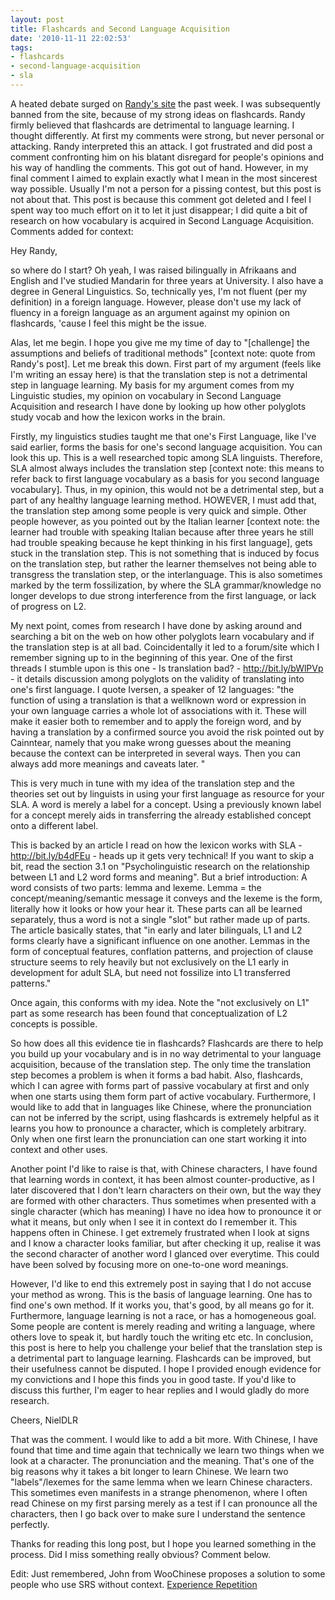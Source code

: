 ```yaml
---
layout: post
title: Flashcards and Second Language Acquisition
date: '2010-11-11 22:02:53'
tags:
- flashcards
- second-language-acquisition
- sla
---
```


A heated debate surged on <a href="http://yearlyglot.com">Randy's site</a> the past week. I was subsequently banned from the site, because of my strong ideas on flashcards. Randy firmly believed that flashcards are detrimental to language learning. I thought differently. At first my comments were strong, but never personal or attacking. Randy interpreted this an attack. I got frustrated and did post a comment confronting him on his blatant disregard for people's opinions and his way of handling the comments. This got out of hand. However, in my final comment I aimed to explain exactly what I mean in the most sincerest way possible. Usually I'm not a person for a pissing contest, but this post is not about that. This post is because this comment got deleted and I feel I spent way too much effort on it to let it just disappear; I did quite a bit of research on how vocabulary is acquired in Second Language Acquisition. Comments added for context:

Hey Randy,

so where do I start? Oh yeah, I was raised bilingually in Afrikaans and English and I've studied Mandarin for three years at University. I also have a degree in General Linguistics. So, technically yes, I'm not fluent (per my definition) in a foreign language. However, please don't use my lack of fluency in a foreign language as an argument against my opinion on flashcards, 'cause I feel this might be the issue.

Alas, let me begin. I hope you give me my time of day to "[challenge] the assumptions and beliefs of traditional methods" [context note: quote from Randy's post]. Let me break this down. First part of my argument (feels like I'm writing an essay here) is that the translation step is not a detrimental step in language learning. My basis for my argument comes from my Linguistic studies, my opinion on vocabulary in Second Language Acquisition and research I have done by looking up how other polyglots study vocab and how the lexicon works in the brain.

Firstly, my linguistics studies taught me that one's First Language, like I've said earlier, forms the basis for one's second language acquisition. You can look this up. This is a well researched topic among SLA linguists. Therefore, SLA almost always includes the translation step [context note: this means to refer back to first language vocabulary as a basis for you second language vocabulary]. Thus, in my opinion, this would not be a detrimental step, but a part of any healthy language learning method. HOWEVER, I must add that, the translation step among some people is very quick and simple. Other people however, as you pointed out by the Italian learner [context note: the learner had trouble with speaking Italian because after three years he still had trouble speaking because he kept thinking in his first language], gets stuck in the translation step. This is not something that is induced by focus on the translation step, but rather the learner themselves not being able to transgress the translation step, or the interlanguage. This is also sometimes marked by the term fossilization, by where the SLA grammar/knowledge no longer develops to due strong interference from the first language, or lack of progress on L2.

My next point, comes from research I have done by asking around and searching a bit on the web on how other polyglots learn vocabulary and if the translation step is at all bad. Coincidentally it led to a forum/site which I remember signing up to in the beginning of this year. One of the first threads I stumble upon is this one - Is translation bad? - <a href="http://bit.ly/bWlPVp">http://bit.ly/bWlPVp</a> - it details discussion among polyglots on the validity of translating into one's first language. I quote Iversen, a speaker of 12 languages: "the function of using a translation is that a wellknown word or expression in your own language carries a whole lot of associations with it. These will make it easier both to remember and to apply the foreign word, and by having a translation by a confirmed source you avoid the risk pointed out by Cainntear, namely that you make wrong guesses about the meaning because the context can be interpreted in several ways. Then you can always add more meanings and caveats later. "

This is very much in tune with my idea of the translation step and the theories set out by linguists in using your first language as resource for your SLA. A word is merely a label for a concept. Using a previously known label for a concept merely aids in transferring the already established concept onto a different label.

This is backed by an article I read on how the lexicon works with SLA - <a href="http://bit.ly/b4dFEu">http://bit.ly/b4dFEu</a> - heads up it gets very technical! If you want to skip a bit, read the section 3.1 on "Psycholinguistic research on the relationship between L1 and L2 word forms and meaning". But a brief introduction: A word consists of two parts: lemma and lexeme. Lemma = the concept/meaning/semantic message it conveys and the lexeme is the form, literally how it looks or how your hear it. These parts can all be learned separately, thus a word is not a single "slot" but rather made up of parts. The article basically states, that "in early and later bilinguals, L1 and L2 forms clearly have a significant influence on one another. Lemmas in the form of conceptual features, conflation patterns, and projection of clause structure seems to rely heavily but not exclusively on the L1 early in development for adult SLA, but need not fossilize into L1 transferred patterns."

Once again, this conforms with my idea. Note the "not exclusively on L1" part as some research has been found that conceptualization of L2 concepts is possible. 

So how does all this evidence tie in flashcards? Flashcards are there to help you build up your vocabulary and is in no way detrimental to your language acquisition, because of the translation step. The only time the translation step becomes a problem is when it forms a bad habit. Also, flashcards, which I can agree with forms part of passive vocabulary at first and only when one starts using them form part of active vocabulary. Furthermore, I would like to add that in languages like Chinese, where the pronunciation can not be inferred by the script, using flashcards is extremely helpful as it learns you how to pronounce a character, which is completely arbitrary. Only when one first learn the pronunciation can one start working it into context and other uses.

Another point I'd like to raise is that, with Chinese characters, I have found that learning words in context, it has been almost counter-productive, as I later discovered that I don't learn characters on their own, but the way they are formed with other characters. Thus sometimes when presented with a single character (which has meaning) I have no idea how to pronounce it or what it means, but only when I see it in context do I remember it. This happens often in Chinese. I get extremely frustrated when I look at signs and I know a character looks familiar, but after checking it up, realise it was the second character of another word I glanced over everytime. This could have been solved by focusing more on one-to-one word meanings.

However, I'd like to end this extremely post in saying that I do not accuse your method as wrong. This is the basis of language learning. One has to find one's own method. If it works you, that's good, by all means go for it. Furthermore, language learning is not a race, or has a homogeneous goal. Some people are content is merely reading and writing a language, where others love to speak it, but hardly touch the writing etc etc. In conclusion, this post is here to help you challenge your belief that the translation step is a detrimental part to language learning. Flashcards can be improved, but their usefulness cannot be disputed. I hope I provided enough evidence for my convictions and I hope this finds you in good taste. If you'd like to discuss this further, I'm eager to hear replies and I would gladly do more research.

Cheers,
NielDLR 

That was the comment. I would like to add a bit more. With Chinese, I have found that time and time again that technically we learn two things when we look at a character. The pronunciation and the meaning. That's one of the big reasons why it takes a bit longer to learn Chinese. We learn two "labels"/lexemes for the same lemma when we learn Chinese characters. This sometimes even manifests in a strange phenomenon, where I often read Chinese on my first parsing merely as a test if I can pronounce all the characters, then I go back over to make sure I understand the sentence perfectly. 

Thanks for reading this long post, but I hope you learned something in the process. Did I miss something really obvious? Comment below.

Edit: Just remembered, John from WooChinese proposes a solution to some people who use SRS without context. <a href="http://woochinese.com/archives/61-experience-repetition">Experience Repetition </a>